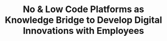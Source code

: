 ---
id: nolock
title: "No & Low Code Platforms as Knowledge Bridge to Develop Digital Innovations with Employees"
title_project: "No & Low Code Platforms as Knowledge Bridge to Develop Digital Innovations with Employees"
title_short: "NoLoCK"
period: "Apr 23 – Mär 24 (12 Monate)" 
round: "2"
lecture2go: "66908"
uhh_url: "https://www.hcl.uni-hamburg.de/ddlitlab/data-literacy-studierendenprojekte/zweite-foerderrunde/nolock.html"
students: "Gian-Luca Gücük, Dejan Simic"
mentor: "Stephan Leible"
text: |
    Öffentliche und private Organisationen konkurrieren darum, die innovativsten Produkte und Dienstleistungen anzubieten. Heutzutage sind diese häufig digitaler Natur und werden mithilfe digitaler Tools entwickelt. In den letzten Jahren haben Organisationen verschiedene interne und externe Innovationskanäle etabliert, um diese Innovationen zu schaffen. Dazu gehören konventionelle Forschungs- und Entwicklungsabteilungen, agile Innovationseinheiten und zunehmend auch die Einbindung der eigenen Mitarbeiter:innen [1].  

    Dies ist unter anderem darauf zurückzuführen, dass die Gestaltung von (digitalen) Innovationen durch intuitivere und weit verbreitete IT-Tools, wie Online-Whiteboards (z.B. Miro oder Conceptboard) und Designtools (z.B. Figma oder Adobe XD), an Komplexität verloren hat. Dadurch ist deren Konzeption und Entwicklung zugänglicher geworden und die Erstellung von nicht-funktionalen Prototypen wird gefördert [2, 3, 4]. Besonders bei mitarbeitergetriebenen Innovationsprozessen entsteht beim Vorliegen einer vielversprechenden Innovationsidee die Herausforderung, den Umsetzungsprozess für einen funktionalen oder hoch aufgelösten Prototyp zu gestalten [5]. Häufig scheitert die Umsetzung an fehlenden Programmierkenntnissen bei den nicht-technischen Mitarbeitern, die ihre Ideen nicht selbstständig produktionsreif umsetzen können. Viele Organisationen verfügen nicht über dedizierte Teams oder IT-Entwickler:innen, die, neben ihren Kernaufgaben, genügend Zeit haben, um ko-kreativ mit den Ideengeber:innen an der Umsetzung ihrer Ideen zu arbeiten.   

    Das Ziel des NoLoCK-Projekts besteht vor diesem Hintergrund darin, No- & Low-Code Plattformen und ihre Grenzen im Vergleich zur nativen Entwicklung zu untersuchen und zu evaluieren. Dabei soll herausgefunden werden, ob diese Plattformen als Kompetenzbrücken im Kontext mitarbeitergetriebener (digitaler) Innovationen geeignet sind. No- & Low-Code Plattformen ermöglichen es, gewünschte Funktionalitäten durch das Zusammenfügen von Funktionsblöcken in einem Sequenzfluss umzusetzen. Bei Low-Code Plattformen besteht zudem die Möglichkeit, diese Funktionsblöcke durch benutzerdefinierten Code anzupassen oder zu erweitern bzw. komplett neue Funktionsblöcke zu erstellen.   

    In jüngster Zeit haben sich auch generative künstliche Intelligenzen (genKI) wie OpenAI's ChatGPT in den Arbeitsablauf von Mitarbeiter:innen integriert. Diese genKI's können als Ergänzung zu den genannten No- & Low-Code Plattformen genutzt werden, um den Mitarbeiter:innen die Implementierung ihrer Ideen in funktionsfähige Prototypen zu erleichtern. Eine Anwendungsmöglichkeit für genKI besteht darin, sie in No- & Low-Code Plattformen zu integrieren, um den Mitarbeitern die Erklärung der Funktionsblöcke zu ermöglichen, Code zur Erweiterung der Blöcke zu generieren oder komplett neue Funktionsblöcke zu erstellen. Auch dieser Anwendungsfall wird im Rahmen des NoLoCK-Projekts untersucht.

    Zusammenfassend werden im Projekt die Nutzung- und Umsetzungsgrenzen von No- & Low-Code Plattformen im Vergleich zur nativen Entwicklung betrachtet. Es wird untersucht, wie diese Plattformen als Kompetenzbrücke für Personen untersucht werden können, die über keine oder geringe Programmierkenntnisse verfügen und digitale Innovationen schaffen möchten. Darüber hinaus wird analysiert, wie Organisationen ihren Mitarbeitern mithilfe von No- & Low-Code Plattformen und genKI's Unterstützungswerkzeuge für mitarbeitergetriebene Innovationsprozesse und die Entwicklung digitaler Innovationen zur Verfügung stellen können. 

    Um diese Aspekte zu untersuchen und anzugehen, basiert das NoLoCK-Projekt auf einem datengetriebenen Ansatz. Es wird initial eine systematische Literaturrecherche durchgeführt, die sich mit No- & Low-Code Plattformen in verschiedenen Anwendungskontexten befasst. Parallel dazu erfolgt eine Marktanalyse und Plattformevaluation, um die aktuellen Trends in diesen Bereichen zu untersuchen. Die Ergebnisse der ersten beiden Schritte werden für eine quantitative Umfrage in verschiedenen Organisationen genutzt, die No- & Low-Code Lösungen verwenden. Anhand der Ergebnisse wird ein Interviewleitfaden entwickelt, um weiterführende Interviews mit Expert:innen durchzuführen und zusätzliche Daten zu Einsatzszenarien, bewährten Verfahren und Einschränkungen zu sammeln. Abschließend wird eine Laborstudie zu No- & Low-Code Plattformen und genKI's durchgeführt, bei der verschiedene Personen Aufgaben mit Programmieranteilen mithilfe der genannten Werkzeuge lösen sollen.

    Anhand der gesammelten Daten werden die Herausforderungen und Grenzen sowie die Effektivität von No- & Low-Code Plattformen als Kompetenzbrücke analysiert und Einsatzprinzipien für die Nutzung dieser Plattformen in mitarbeitergetriebenen Innovationsprozessen entwickelt.

    ##### Referenzen

    [1] Opland, L. E.; Jaccheri, L.; Pappas I. O. & Engesmo, J. (2020). Utilising the Innovation Potential – A Systematic Literature Review on Employee-driven Digital Innovation. In: Proceedings of the European Conference on Information Systems (ECIS 2020) 
    [2] Yoo, Y.; Henfridsson, O. & Lyytinen, K. (2010). The New Organizing Logic of Digital Innovation - An Agenda for Information Systems Research. In: Information Systems Research (21:4) 
    [3] Nambisan, S.; Lyytinen, K.; Majchrzak, A. & Song, M. (2017). Digital Innovation Management: Reinventing Innovation Management Research in a Digital World. In: MISQ (41:1), pp. 223-238. DOI: 10.25300/MISQ/2017/41:1.03 
    [4] Leible, S.; Ludzay, M. & Nüttgens, M. (2021). Ein IT-gestützter Innovationsprozess in der öffentlichen Verwaltung: Rahmenkonzept, Ideenmanagementsysteme und Online-Whiteboards. In: HMD Praxis der Wirtschaftsinformatik (58), pp. 1108-1128. DOI: 10.1365/s40702-021-00775-3 
    [5] Krejci, D.; Iho, S. & Missonier, S. (2021). Innovating with employees: an exploratory study of idea development on low-code development platforms. In: Proceedings of the European Conference on Information Systems (ECIS 2021) 

image: "https://www.hcl.uni-hamburg.de/17274702/adi-goldstein-mdinbvq1sfg-unsplash-733x414-7b643c2dcbf5774c28296cd6aaa15cb75218624b.jpg"
image_credit: "Adi Goldstein / unsplash"
---